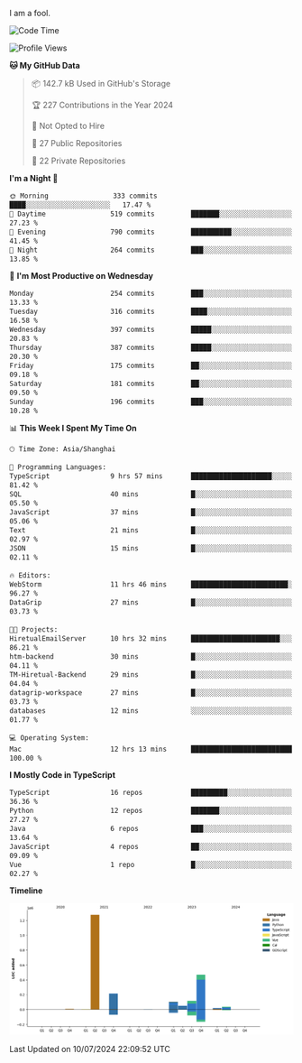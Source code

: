I am a fool.

<!--START_SECTION:waka-->
![Code Time](http://img.shields.io/badge/Code%20Time-1%2C544%20hrs%2029%20mins-blue)

![Profile Views](http://img.shields.io/badge/Profile%20Views-0-blue)

**🐱 My GitHub Data** 

> 📦 142.7 kB Used in GitHub's Storage 
 > 
> 🏆 227 Contributions in the Year 2024
 > 
> 🚫 Not Opted to Hire
 > 
> 📜 27 Public Repositories 
 > 
> 🔑 22 Private Repositories 
 > 
**I'm a Night 🦉** 

```text
🌞 Morning                333 commits         ████░░░░░░░░░░░░░░░░░░░░░   17.47 % 
🌆 Daytime                519 commits         ███████░░░░░░░░░░░░░░░░░░   27.23 % 
🌃 Evening                790 commits         ██████████░░░░░░░░░░░░░░░   41.45 % 
🌙 Night                  264 commits         ███░░░░░░░░░░░░░░░░░░░░░░   13.85 % 
```
📅 **I'm Most Productive on Wednesday** 

```text
Monday                   254 commits         ███░░░░░░░░░░░░░░░░░░░░░░   13.33 % 
Tuesday                  316 commits         ████░░░░░░░░░░░░░░░░░░░░░   16.58 % 
Wednesday                397 commits         █████░░░░░░░░░░░░░░░░░░░░   20.83 % 
Thursday                 387 commits         █████░░░░░░░░░░░░░░░░░░░░   20.30 % 
Friday                   175 commits         ██░░░░░░░░░░░░░░░░░░░░░░░   09.18 % 
Saturday                 181 commits         ██░░░░░░░░░░░░░░░░░░░░░░░   09.50 % 
Sunday                   196 commits         ███░░░░░░░░░░░░░░░░░░░░░░   10.28 % 
```


📊 **This Week I Spent My Time On** 

```text
🕑︎ Time Zone: Asia/Shanghai

💬 Programming Languages: 
TypeScript               9 hrs 57 mins       ████████████████████░░░░░   81.42 % 
SQL                      40 mins             █░░░░░░░░░░░░░░░░░░░░░░░░   05.50 % 
JavaScript               37 mins             █░░░░░░░░░░░░░░░░░░░░░░░░   05.06 % 
Text                     21 mins             █░░░░░░░░░░░░░░░░░░░░░░░░   02.97 % 
JSON                     15 mins             █░░░░░░░░░░░░░░░░░░░░░░░░   02.11 % 

🔥 Editors: 
WebStorm                 11 hrs 46 mins      ████████████████████████░   96.27 % 
DataGrip                 27 mins             █░░░░░░░░░░░░░░░░░░░░░░░░   03.73 % 

🐱‍💻 Projects: 
HiretualEmailServer      10 hrs 32 mins      ██████████████████████░░░   86.21 % 
htm-backend              30 mins             █░░░░░░░░░░░░░░░░░░░░░░░░   04.11 % 
TM-Hiretual-Backend      29 mins             █░░░░░░░░░░░░░░░░░░░░░░░░   04.04 % 
datagrip-workspace       27 mins             █░░░░░░░░░░░░░░░░░░░░░░░░   03.73 % 
databases                12 mins             ░░░░░░░░░░░░░░░░░░░░░░░░░   01.77 % 

💻 Operating System: 
Mac                      12 hrs 13 mins      █████████████████████████   100.00 % 
```

**I Mostly Code in TypeScript** 

```text
TypeScript               16 repos            █████████░░░░░░░░░░░░░░░░   36.36 % 
Python                   12 repos            ███████░░░░░░░░░░░░░░░░░░   27.27 % 
Java                     6 repos             ███░░░░░░░░░░░░░░░░░░░░░░   13.64 % 
JavaScript               4 repos             ██░░░░░░░░░░░░░░░░░░░░░░░   09.09 % 
Vue                      1 repo              █░░░░░░░░░░░░░░░░░░░░░░░░   02.27 % 
```



**Timeline**

![Lines of Code chart](https://raw.githubusercontent.com/VeejaLiu/VeejaLiu/master/assets/bar_graph.png)


 Last Updated on 10/07/2024 22:09:52 UTC
<!--END_SECTION:waka-->

